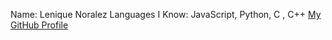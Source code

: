 Name: Lenique Noralez
Languages I Know: JavaScript, Python, C , C++
[My GitHub Profile](https://github.com/leniquenoralez)